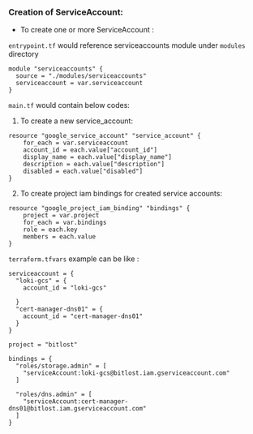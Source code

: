 ### Creation of ServiceAccount:

-  To create one or more ServiceAccount : 

`entrypoint.tf` would reference serviceaccounts module under `modules` directory

```hcl
module "serviceaccounts" {
  source = "./modules/serviceaccounts"
  serviceaccount = var.serviceaccount
}
```

`main.tf` would contain below codes: 


1. To create a new service_account:

```hcl
resource "google_service_account" "service_account" {
    for_each = var.serviceaccount
    account_id = each.value["account_id"]
    display_name = each.value["display_name"]
    description = each.value["description"]
    disabled = each.value["disabled"]
}
```

2. To create project iam bindings for created service accounts:

```hcl
resource "google_project_iam_binding" "bindings" {
    project = var.project
    for_each = var.bindings
    role = each.key
    members = each.value
}
```

`terraform.tfvars` example can be like :

```hcl
serviceaccount = {
  "loki-gcs" = {
    account_id = "loki-gcs"
    
  }
  "cert-manager-dns01" = {
    account_id = "cert-manager-dns01"
  }
}

project = "bitlost"

bindings = {
  "roles/storage.admin" = [ 
    "serviceAccount:loki-gcs@bitlost.iam.gserviceaccount.com"
  ]

  "roles/dns.admin" = [ 
    "serviceAccount:cert-manager-dns01@bitlost.iam.gserviceaccount.com" 
  ]
}
```